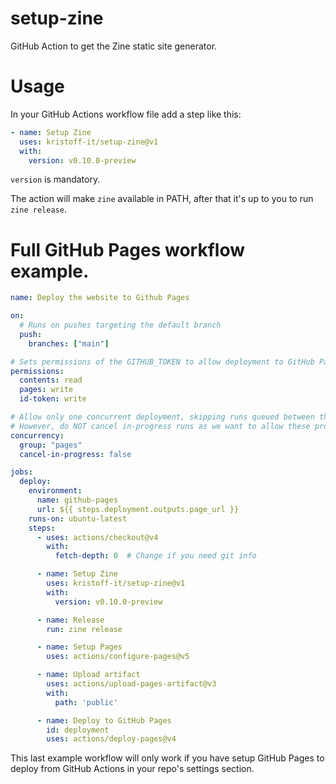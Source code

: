 # setup-zine
GitHub Action to get the Zine static site generator.


# Usage

In your GitHub Actions workflow file add a step like this:

```yaml
- name: Setup Zine
  uses: kristoff-it/setup-zine@v1
  with:
    version: v0.10.0-preview
```

`version` is mandatory.

The action will make `zine` available in PATH, after that it's up to you to run `zine release`.


# Full GitHub Pages workflow example.

```yaml
name: Deploy the website to Github Pages

on:
  # Runs on pushes targeting the default branch
  push:
    branches: ["main"]

# Sets permissions of the GITHUB_TOKEN to allow deployment to GitHub Pages
permissions:
  contents: read
  pages: write
  id-token: write

# Allow only one concurrent deployment, skipping runs queued between the run in-progress and latest queued.
# However, do NOT cancel in-progress runs as we want to allow these production deployments to complete.
concurrency:
  group: "pages"
  cancel-in-progress: false

jobs:
  deploy:
    environment:
      name: github-pages
      url: ${{ steps.deployment.outputs.page_url }}
    runs-on: ubuntu-latest
    steps:
      - uses: actions/checkout@v4
        with:
          fetch-depth: 0  # Change if you need git info

      - name: Setup Zine
        uses: kristoff-it/setup-zine@v1
        with:
          version: v0.10.0-preview

      - name: Release
        run: zine release

      - name: Setup Pages
        uses: actions/configure-pages@v5

      - name: Upload artifact
        uses: actions/upload-pages-artifact@v3
        with:
          path: 'public'

      - name: Deploy to GitHub Pages
        id: deployment
        uses: actions/deploy-pages@v4
```

This last example workflow will only work if you have setup GitHub Pages to deploy from GitHub Actions in your repo's settings section.
